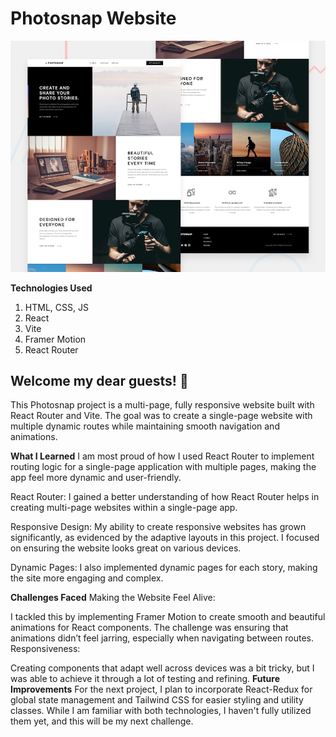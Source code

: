 # Photosnap Website

![Design preview for the Photosnap Website coding challenge](preview.jpg)


**Technologies Used**
1. HTML, CSS, JS
2. React
3. Vite
4. Framer Motion
5. React Router

## Welcome my dear guests! 👋

This Photosnap project is a multi-page, fully responsive website built with React Router and Vite. The goal was to create a single-page website with multiple dynamic routes while maintaining smooth navigation and animations.

**What I Learned**
I am most proud of how I used React Router to implement routing logic for a single-page application with multiple pages, making the app feel more dynamic and user-friendly.

React Router: I gained a better understanding of how React Router helps in creating multi-page websites within a single-page app.

Responsive Design: My ability to create responsive websites has grown significantly, as evidenced by the adaptive layouts in this project. I focused on ensuring the website looks great on various devices.

Dynamic Pages: I also implemented dynamic pages for each story, making the site more engaging and complex.

**Challenges Faced**
Making the Website Feel Alive:

I tackled this by implementing Framer Motion to create smooth and beautiful animations for React components.
The challenge was ensuring that animations didn’t feel jarring, especially when navigating between routes.
Responsiveness:

Creating components that adapt well across devices was a bit tricky, but I was able to achieve it through a lot of testing and refining.
**Future Improvements**
For the next project, I plan to incorporate React-Redux for global state management and Tailwind CSS for easier styling and utility classes. While I am familiar with both technologies, I haven't fully utilized them yet, and this will be my next challenge.

